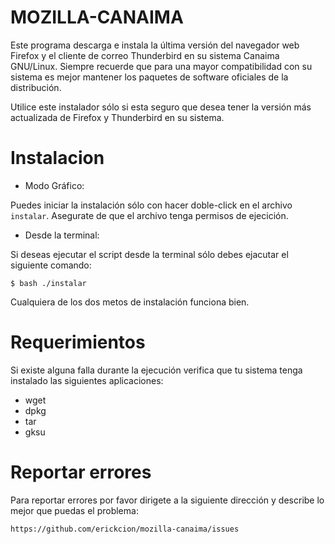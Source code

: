 MOZILLA-CANAIMA
===============

Este programa descarga e instala la última versión del navegador web Firefox y
el cliente de correo Thunderbird en su sistema Canaima GNU/Linux. Siempre
recuerde que para una mayor compatibilidad con su sistema es mejor mantener los
paquetes de software oficiales de la distribución.

Utilice este instalador sólo si esta seguro que desea tener la versión
más actualizada de Firefox y Thunderbird en su sistema.

# Instalacion

- Modo Gráfico:

Puedes iniciar la instalación sólo con hacer doble-click en el archivo
`instalar`. Asegurate de que el archivo tenga permisos de ejecición.

- Desde la terminal:

Si deseas ejecutar el script desde la terminal sólo debes ejacutar el
siguiente comando:

    $ bash ./instalar

Cualquiera de los dos metos de instalación funciona bien.

# Requerimientos

Si existe alguna falla durante la ejecución verifica que tu sistema
tenga instalado las siguientes aplicaciones:

 - wget
 - dpkg
 - tar
 - gksu

# Reportar errores

Para reportar errores por favor dirigete a la siguiente dirección y describe lo
mejor que puedas el problema:

    https://github.com/erickcion/mozilla-canaima/issues

